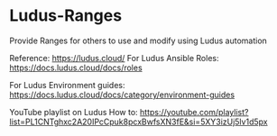 # Ludus-Ranges
Provide Ranges for others to use and modify using Ludus automation

Reference: https://ludus.cloud/
For Ludus Ansible Roles: https://docs.ludus.cloud/docs/roles

For Ludus Environment guides: https://docs.ludus.cloud/docs/category/environment-guides

YouTube playlist on Ludus How to: https://youtube.com/playlist?list=PL1CNTghxc2A20IPcCpuk8pcxBwfsXN3fE&si=5XY3izUj5lv1d5px
